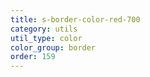 ```yaml
---
title: s-border-color-red-700
category: utils
util_type: color
color_group: border
order: 159
---
```

<div class="s-border-color-red-700"></div>